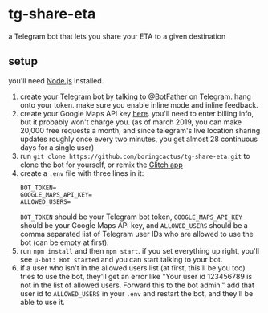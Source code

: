 # tg-share-eta

a Telegram bot that lets you share your ETA to a given destination

## setup

you'll need [Node.js](https://nodejs.org/) installed.

1. create your Telegram bot by talking to [@BotFather](https://t.me/BotFather) on Telegram. hang onto your token. make sure you enable inline mode and inline feedback.
2. create your Google Maps API key [here](https://developers.google.com/maps/documentation/directions/start#get-a-key). you'll need to enter billing info, but it probably won't charge you.
   (as of march 2019, you can make 20,000 free requests a month, and since telegram's live location sharing updates roughly once every two minutes, you get almost 28 continuous days for a single user)
3. run `git clone https://github.com/boringcactus/tg-share-eta.git` to clone the bot for yourself, or remix the [Glitch app](https://glitch.com/~tg-share-eta)
4. create a `.env` file with three lines in it:
   ```dotenv
   BOT_TOKEN=
   GOOGLE_MAPS_API_KEY=
   ALLOWED_USERS=
   ```
   `BOT_TOKEN` should be your Telegram bot token, `GOOGLE_MAPS_API_KEY` should be your Google Maps API key, and `ALLOWED_USERS` should be a comma separated list of Telegram user IDs who are allowed to use the bot (can be empty at first).
5. run `npm install` and then `npm start`. if you set everything up right, you'll see `μ-bot: Bot started` and you can start talking to your bot.
6. if a user who isn't in the allowed users list (at first, this'll be you too) tries to use the bot, they'll get an error like "Your user id 123456789 is not in the list of allowed users. Forward this to the bot admin."
   add that user id to `ALLOWED_USERS` in your `.env` and restart the bot, and they'll be able to use it.
